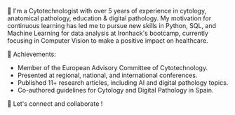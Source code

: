 💬 I'm a Cytotechnologist with over 5 years of experience in cytology, anatomical pathology, education & digital pathology. My motivation for continuous learning has led me to pursue new skills in Python, SQL, and Machine Learning for data analysis at Ironhack's bootcamp, currently focusing in Computer Vision to make a positive impact on healthcare.

🏅 Achievements:

- Member of the European Advisory Committee of Cytotechnology.
- Presented at regional, national, and international conferences.
- Published 11+ research articles, including AI and digital pathology topics.
- Co-authored guidelines for Cytology and Digital Pathology in Spain.

🤝 Let's connect and collaborate !
